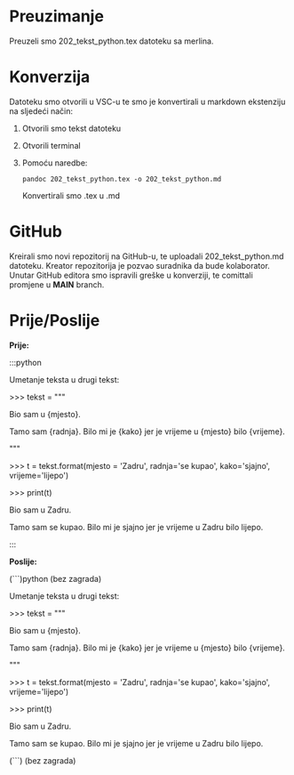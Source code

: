 # Preuzimanje

Preuzeli smo 202_tekst_python.tex datoteku sa merlina.

# Konverzija

Datoteku smo otvorili u VSC-u te smo je konvertirali u markdown ekstenziju na sljedeći način:
 1. Otvorili smo tekst datoteku
 2. Otvorili terminal
 3. Pomoću naredbe:
    
    ```
    pandoc 202_tekst_python.tex -o 202_tekst_python.md
    ```
    Konvertirali smo .tex u .md

# GitHub

Kreirali smo novi repozitorij na GitHub-u, te uploadali 202_tekst_python.md datoteku.
Kreator repozitorija je pozvao suradnika da bude kolaborator.
Unutar GitHub editora smo ispravili greške u konverziji, te comittali promjene u **MAIN** branch.

# Prije/Poslije

**Prije:**

:::python

Umetanje teksta u drugi tekst:

\>\>\> tekst = \"\"\"

Bio sam u {mjesto}.

Tamo sam {radnja}. Bilo mi je {kako} jer je vrijeme u {mjesto} bilo {vrijeme}.

\"\"\"

\>\>\> t = tekst.format(mjesto = 'Zadru', radnja='se kupao', kako='sjajno', vrijeme='lijepo')

\>\>\> print(t)

Bio sam u Zadru.

Tamo sam se kupao. Bilo mi je sjajno jer je vrijeme u Zadru bilo lijepo.

:::


**Poslije:**

(```)python     (bez zagrada)

Umetanje teksta u drugi tekst:

\>\>\> tekst = \"\"\"

Bio sam u {mjesto}.

Tamo sam {radnja}. Bilo mi je {kako} jer je vrijeme u {mjesto} bilo {vrijeme}.

\"\"\"

\>\>\> t = tekst.format(mjesto = 'Zadru', radnja='se kupao', kako='sjajno', vrijeme='lijepo')

\>\>\> print(t)

Bio sam u Zadru.

Tamo sam se kupao. Bilo mi je sjajno jer je vrijeme u Zadru bilo lijepo.

(```)            (bez zagrada)
